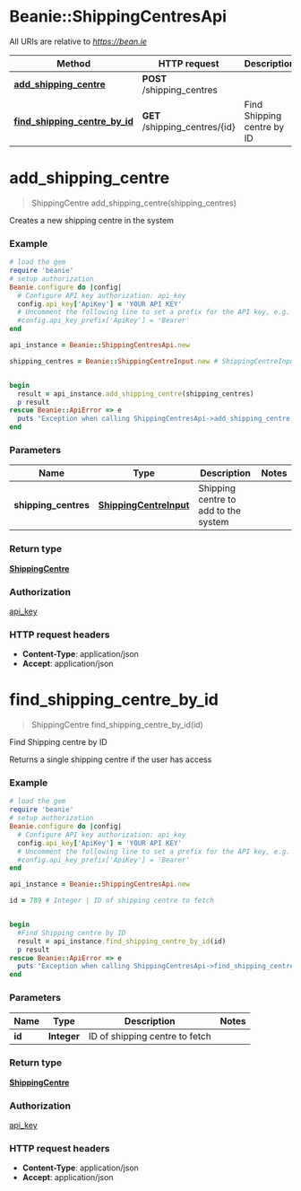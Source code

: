 # Beanie::ShippingCentresApi

All URIs are relative to *https://bean.ie*

Method | HTTP request | Description
------------- | ------------- | -------------
[**add_shipping_centre**](ShippingCentresApi.md#add_shipping_centre) | **POST** /shipping_centres | 
[**find_shipping_centre_by_id**](ShippingCentresApi.md#find_shipping_centre_by_id) | **GET** /shipping_centres/{id} | Find Shipping centre by ID


# **add_shipping_centre**
> ShippingCentre add_shipping_centre(shipping_centres)



Creates a new shipping centre in the system

### Example
```ruby
# load the gem
require 'beanie'
# setup authorization
Beanie.configure do |config|
  # Configure API key authorization: api_key
  config.api_key['ApiKey'] = 'YOUR API KEY'
  # Uncomment the following line to set a prefix for the API key, e.g. 'Bearer' (defaults to nil)
  #config.api_key_prefix['ApiKey'] = 'Bearer'
end

api_instance = Beanie::ShippingCentresApi.new

shipping_centres = Beanie::ShippingCentreInput.new # ShippingCentreInput | Shipping centre to add to the system


begin
  result = api_instance.add_shipping_centre(shipping_centres)
  p result
rescue Beanie::ApiError => e
  puts "Exception when calling ShippingCentresApi->add_shipping_centre: #{e}"
end
```

### Parameters

Name | Type | Description  | Notes
------------- | ------------- | ------------- | -------------
 **shipping_centres** | [**ShippingCentreInput**](ShippingCentreInput.md)| Shipping centre to add to the system | 

### Return type

[**ShippingCentre**](ShippingCentre.md)

### Authorization

[api_key](../README.md#api_key)

### HTTP request headers

 - **Content-Type**: application/json
 - **Accept**: application/json



# **find_shipping_centre_by_id**
> ShippingCentre find_shipping_centre_by_id(id)

Find Shipping centre by ID

Returns a single shipping centre if the user has access

### Example
```ruby
# load the gem
require 'beanie'
# setup authorization
Beanie.configure do |config|
  # Configure API key authorization: api_key
  config.api_key['ApiKey'] = 'YOUR API KEY'
  # Uncomment the following line to set a prefix for the API key, e.g. 'Bearer' (defaults to nil)
  #config.api_key_prefix['ApiKey'] = 'Bearer'
end

api_instance = Beanie::ShippingCentresApi.new

id = 789 # Integer | ID of shipping centre to fetch


begin
  #Find Shipping centre by ID
  result = api_instance.find_shipping_centre_by_id(id)
  p result
rescue Beanie::ApiError => e
  puts "Exception when calling ShippingCentresApi->find_shipping_centre_by_id: #{e}"
end
```

### Parameters

Name | Type | Description  | Notes
------------- | ------------- | ------------- | -------------
 **id** | **Integer**| ID of shipping centre to fetch | 

### Return type

[**ShippingCentre**](ShippingCentre.md)

### Authorization

[api_key](../README.md#api_key)

### HTTP request headers

 - **Content-Type**: application/json
 - **Accept**: application/json




